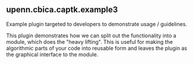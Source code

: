 ## upenn.cbica.captk.example3

Example plugin targeted to developers to demonstrate usage / guidelines.

This plugin demonstrates how we can split out the functionality into a module, which does the "heavy lifting". This is useful for making the algorithmic parts of your code into reusable form and leaves the plugin as the graphical interface to the module. 
